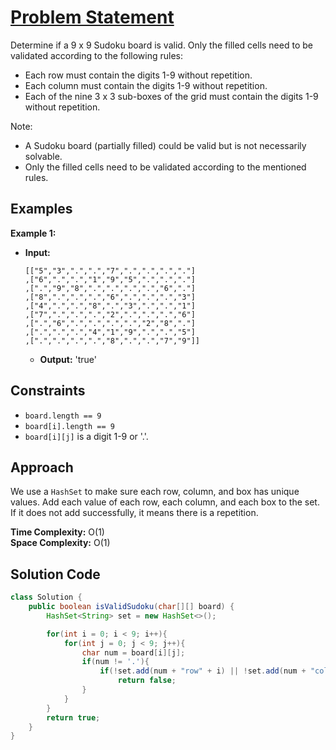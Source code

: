# [Problem Statement](https://leetcode.com/problems/valid-sudoku/)

Determine if a 9 x 9 Sudoku board is valid. Only the filled cells need to be validated according to the following rules:

- Each row must contain the digits 1-9 without repetition.
- Each column must contain the digits 1-9 without repetition.
- Each of the nine 3 x 3 sub-boxes of the grid must contain the digits 1-9 without repetition.

Note:

- A Sudoku board (partially filled) could be valid but is not necessarily solvable.
- Only the filled cells need to be validated according to the mentioned rules.

## Examples

**Example 1:**

- **Input:**
  ```plaintext
  [["5","3",".",".","7",".",".",".","."]
  ,["6",".",".","1","9","5",".",".","."]
  ,[".","9","8",".",".",".",".","6","."]
  ,["8",".",".",".","6",".",".",".","3"]
  ,["4",".",".","8",".","3",".",".","1"]
  ,["7",".",".",".","2",".",".",".","6"]
  ,[".","6",".",".",".",".","2","8","."]
  ,[".",".",".","4","1","9",".",".","5"]
  ,[".",".",".",".","8",".",".","7","9"]]
  ```
  - **Output:** 'true'
## Constraints

- `board.length == 9`
- `board[i].length == 9`
- `board[i][j]` is a digit 1-9 or '.'.

## Approach

We use a `HashSet` to make sure each row, column, and box has unique values. Add each value of each row, each column, and each box to the set. If it does not add successfully, it means there is a repetition.

**Time Complexity:** O(1)  
**Space Complexity:** O(1)

## Solution Code

```java
class Solution {
    public boolean isValidSudoku(char[][] board) {
        HashSet<String> set = new HashSet<>();

        for(int i = 0; i < 9; i++){
            for(int j = 0; j < 9; j++){
                char num = board[i][j];
                if(num != '.'){
                    if(!set.add(num + "row" + i) || !set.add(num + "col" + j) || !set.add(num + "box" + i/3 + "-" + j/3))
                        return false;
                }
            }
        }
        return true;
    }
}
```
